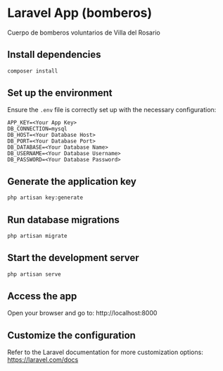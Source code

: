 
# Laravel App (bomberos)

Cuerpo de bomberos voluntarios de Villa del Rosario

## Install dependencies
```bash
composer install
```

## Set up the environment
Ensure the `.env` file is correctly set up with the necessary configuration:
```
APP_KEY=<Your App Key>
DB_CONNECTION=mysql
DB_HOST=<Your Database Host>
DB_PORT=<Your Database Port>
DB_DATABASE=<Your Database Name>
DB_USERNAME=<Your Database Username>
DB_PASSWORD=<Your Database Password>
```

## Generate the application key
```bash
php artisan key:generate
```

## Run database migrations
```bash
php artisan migrate
```

## Start the development server
```bash
php artisan serve
```

## Access the app
Open your browser and go to:
http://localhost:8000

## Customize the configuration
Refer to the Laravel documentation for more customization options: https://laravel.com/docs
